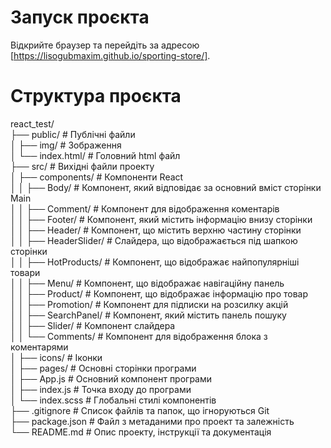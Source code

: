 # Запуск проєкта

Відкрийте браузер та перейдіть за адресою [https://lisogubmaxim.github.io/sporting-store/].

# Структура проєкта

react_test/  
├── public/ # Публічні файли  
│ ├── img/ # Зображення  
│ └── index.html/ # Головний html файл  
├── src/ # Вихідні файли проекту  
│ ├── components/ # Компоненти React  
│ │ ├── Body/ # Компонент, який відповідає за основний вміст сторінки Main  
│ │ ├── Comment/ # Компонент для відображення коментарів  
│ │ ├── Footer/ # Компонент, який містить інформацію внизу сторінки  
│ │ ├── Header/ # Компонент, що містить верхню частину сторінки  
│ │ ├── HeaderSlider/ # Слайдера, що відображається під шапкою сторінки  
│ │ ├── HotProducts/ # Компонент, що відображає найпопулярніші товари  
│ │ ├── Menu/ # Компонент, що відображає навігаційну панель  
│ │ ├── Product/ # Компонент, що відображає інформацію про товар  
│ │ ├── Promotion/ # Компонент для підписки на розсилку акцій  
│ │ ├── SearchPanel/ # Компонент, який містить панель пошуку  
│ │ ├── Slider/ # Компонент слайдера  
│ │ └── Сomments/ # Компонент для відображення блока з коментарями  
│ ├── icons/ # Іконки  
│ ├── pages/ # Основні сторінки програми  
│ ├── App.js # Основний компонент програми  
│ ├── index.js # Точка входу до програми  
│ └── index.scss # Глобальні стилі компонентів  
├── .gitignore # Список файлів та папок, що ігноруються Git  
├── package.json # Файл з метаданими про проект та залежність  
└── README.md # Опис проекту, інструкції та документація

